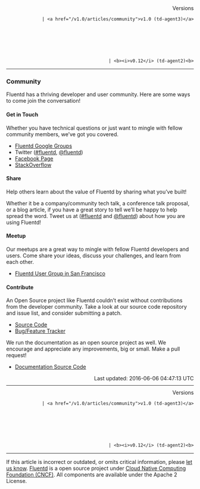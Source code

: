 <section id="main">
<div id="page">
<div class="topic_content">
<article>
<div style="text-align:right">
<div style="text-align:right">
Versions 
  
    
    | <a href="/v1.0/articles/community">v1.0 (td-agent3)</a>
    
  

  

  
    
    | <b><i>v0.12</i> (td-agent2)<b>
</b></b>
</div>
</div>
<hr size="1" style="margin-top: 10px; margin-bottom: 10px; color: rgba(0, 0, 0, .15);"/>
<hgroup>
<h1>Community</h1>
</hgroup>
<p>Fluentd has a thriving developer and user community. Here are some ways to come join the conversation!</p>
<h4>Get in Touch</h4>
<p>Whether you have technical questions or just want to mingle with fellow community members, we’ve got you covered.</p>
<ul>
<li><a href="https://groups.google.com/forum/?fromgroups#!forum/fluentd">Fluentd Google Groups</a></li>
<li>Twitter (<a href="https://twitter.com/search?q=%23fluentd&amp;src=typd&amp;f=realtime">#fluentd</a>, <a href="http://www.twitter.com/fluentd">@fluentd</a>)</li>
<li><a href="https://www.facebook.com/pages/Fluentd-Log-Everything-in-JSON/196064987183037">Facebook Page</a></li>
<li><a href="http://stackoverflow.com/questions/tagged/fluentd?sort=newest">StackOverflow</a></li>
</ul>
<h4>Share</h4>
<p>Help others learn about the value of Fluentd by sharing what you’ve built!</p>
<p>Whether it be a company/community tech talk, a conference talk proposal, or a blog article, if you have a great story to tell we’ll be happy to help spread the word. Tweet us at (<a href="https://twitter.com/search?q=%23fluentd&amp;src=typd&amp;f=realtime">#fluentd</a> and <a href="http://www.twitter.com/fluentd">@fluentd</a>) about how you are using Fluentd!</p>
<h4>Meetup</h4>
<p>Our meetups are a great way to mingle with fellow Fluentd developers and users. Come share your ideas, discuss your challenges, and learn from each other.</p>
<ul>
<li><a href="http://www.meetup.com/Fluentd-User-Group/">Fluentd User Group in San Francisco</a></li>
</ul>
<h4>Contribute</h4>
<p>An Open Source project like Fluentd couldn’t exist without contributions from the developer community. Take a look at our source code repository and issue list, and consider submitting a patch.</p>
<ul>
<li><a href="http://github.com/fluent/fluentd">Source Code</a></li>
<li><a href="https://github.com/fluent/fluentd/issues?state=open">Bug/Feature Tracker</a></li>
</ul>
<p>We run the documentation as an open source project as well. We encourage and appreciate any improvements, big or small. Make a pull request!</p>
<ul>
<li><a href="http://github.com/fluent/fluentd-docs">Documentation Source Code</a></li>
</ul>
<div style="text-align:right">
  Last updated: 2016-06-06 04:47:13 UTC
  </div>
<hr size="1" style="margin-top: 10px; margin-bottom: 10px; color: rgba(0, 0, 0, .15);"/>
<div style="text-align:right">
Versions 
  
    
    | <a href="/v1.0/articles/community">v1.0 (td-agent3)</a>
    
  

  

  
    
    | <b><i>v0.12</i> (td-agent2)<b>
</b></b>
</div>
<hr size="1" style="margin-top: 10px; margin-bottom: 10px; color: rgba(0, 0, 0, .15);"/>
<p>
    If this article is incorrect or outdated, or omits critical information, please <a href="https://github.com/fluent/fluentd-docs/issues?state=open">let us know</a>. <a href="http://www.fluentd.org/">Fluentd</a> is a  open source project under <a href="https://cncf.io/">Cloud Native Computing Foundation (CNCF)</a>. All components are available under the Apache 2 License.
  </p>
</article>
</div>
<!-- /#topic_content -->
</div>
<!-- /#page -->
</section>
